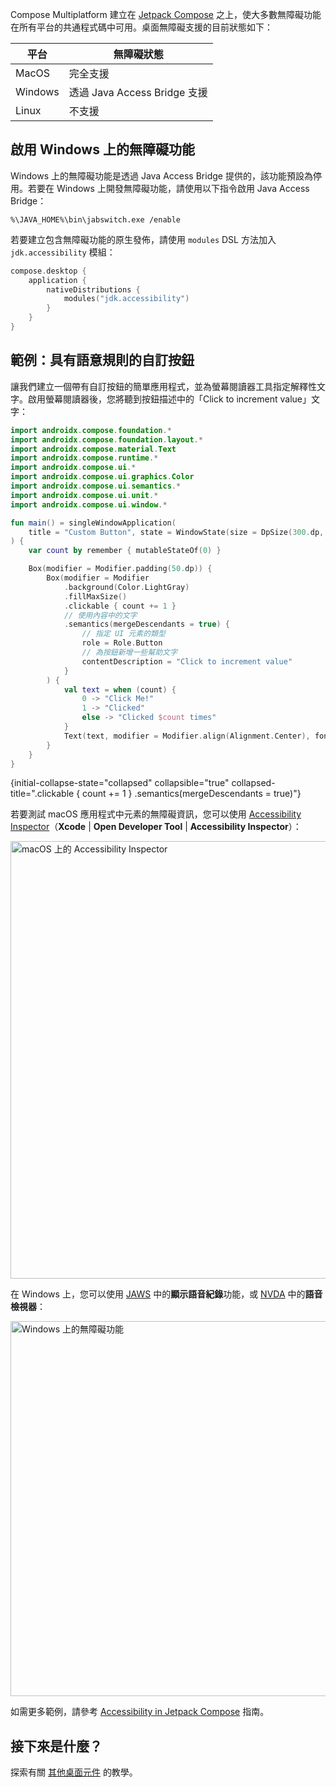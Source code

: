 [//]: # (title: 支援桌面無障礙功能)

Compose Multiplatform 建立在 [Jetpack Compose](https://developer.android.com/jetpack/compose) 之上，使大多數無障礙功能在所有平台的共通程式碼中可用。桌面無障礙支援的目前狀態如下：

| 平台   | 無障礙狀態                 |
|--------|----------------------------|
| MacOS  | 完全支援                   |
| Windows| 透過 Java Access Bridge 支援 |
| Linux  | 不支援                     | 

## 啟用 Windows 上的無障礙功能

Windows 上的無障礙功能是透過 Java Access Bridge 提供的，該功能預設為停用。若要在 Windows 上開發無障礙功能，請使用以下指令啟用 Java Access Bridge：

```Console
%\JAVA_HOME%\bin\jabswitch.exe /enable
```

[//]: # (TODO remove this workaround when CMP-373 is fixed)

若要建立包含無障礙功能的原生發佈，請使用 `modules` DSL 方法加入 `jdk.accessibility` 模組：

```kotlin
compose.desktop {
    application {
        nativeDistributions {
            modules("jdk.accessibility")
        }
    }
}
```

## 範例：具有語意規則的自訂按鈕

讓我們建立一個帶有自訂按鈕的簡單應用程式，並為螢幕閱讀器工具指定解釋性文字。啟用螢幕閱讀器後，您將聽到按鈕描述中的「Click to increment value」文字：

```kotlin
import androidx.compose.foundation.*
import androidx.compose.foundation.layout.*
import androidx.compose.material.Text
import androidx.compose.runtime.*
import androidx.compose.ui.*
import androidx.compose.ui.graphics.Color
import androidx.compose.ui.semantics.*
import androidx.compose.ui.unit.*
import androidx.compose.ui.window.*

fun main() = singleWindowApplication(
    title = "Custom Button", state = WindowState(size = DpSize(300.dp, 200.dp))
) {
    var count by remember { mutableStateOf(0) }

    Box(modifier = Modifier.padding(50.dp)) {
        Box(modifier = Modifier
            .background(Color.LightGray)
            .fillMaxSize()
            .clickable { count += 1 }
            // 使用內容中的文字  
            .semantics(mergeDescendants = true) {
                // 指定 UI 元素的類型
                role = Role.Button
                // 為按鈕新增一些幫助文字
                contentDescription = "Click to increment value"
            }
        ) {
            val text = when (count) {
                0 -> "Click Me!"
                1 -> "Clicked"
                else -> "Clicked $count times"
            }
            Text(text, modifier = Modifier.align(Alignment.Center), fontSize = 24.sp)
        }
    }
}
```
{initial-collapse-state="collapsed" collapsible="true" collapsed-title=".clickable { count += 1 } .semantics(mergeDescendants = true)"}

若要測試 macOS 應用程式中元素的無障礙資訊，您可以使用 [Accessibility Inspector](https://developer.apple.com/documentation/accessibility/accessibility-inspector)（**Xcode** | **Open Developer Tool** | **Accessibility Inspector**）：

<img src="compose-desktop-accessibility-macos.png" alt="macOS 上的 Accessibility Inspector" width="700"/>

在 Windows 上，您可以使用 [JAWS](https://www.freedomscientific.com/Products/Blindness/JAWS) 中的**顯示語音紀錄**功能，或 [NVDA](https://www.nvaccess.org/) 中的**語音檢視器**：

<img src="compose-desktop-accessibility.png" alt="Windows 上的無障礙功能" width="600"/>

如需更多範例，請參考 [Accessibility in Jetpack Compose](https://developer.android.com/develop/ui/compose/accessibility) 指南。

## 接下來是什麼？

探索有關 [其他桌面元件](https://github.com/JetBrains/compose-multiplatform/tree/master/tutorials#desktop) 的教學。